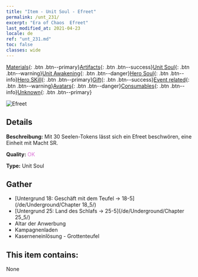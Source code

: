 ```yaml
---
title: "Item - Unit Soul - Efreet"
permalink: /unt_231/
excerpt: "Era of Chaos  Efreet"
last_modified_at: 2021-04-23
locale: de
ref: "unt_231.md"
toc: false
classes: wide
---
```

 [Materials](/ItemsDE/){: .btn .btn--primary}[Artifacts](/ItemsDE/Artifacts/){: .btn .btn--success}[Unit Soul](/ItemsDE/UnitSoul/){: .btn .btn--warning}[Unit Awakening](/ItemsDE/UnitAwakening/){: .btn .btn--danger}[Hero Soul](/ItemsDE/HeroSoul/){: .btn .btn--info}[Hero SKill](/ItemsDE/HeroSkill/){: .btn .btn--primary}[Gift](/ItemsDE/Gift/){: .btn .btn--success}[Event related](/ItemsDE/Events/){: .btn .btn--warning}[Avatars](/ItemsDE/Avatars/){: .btn .btn--danger}[Consumables](/ItemsDE/Consumables/){: .btn .btn--info}[Unknown](/ItemsDE/Unknown/){: .btn .btn--primary}

 ![Efreet](/images/u/ti_liehuojingling.jpg)

## Details
 **Beschreibung:** Mit 30 Seelen-Tokens lässt sich ein Efreet beschwören, eine Einheit mit Macht SR.

 **Quality:** <span style="color: #DA70D6">OK</span>

 **Type:** Unit Soul

## Gather

*    [Untergrund 18: Geschäft mit dem Teufel -> 18-5](/de/Underground/Chapter 18_5/) 
*    [Untergrund 25: Land des Schlafs -> 25-5](/de/Underground/Chapter 25_5/) 
*    Altar der Anwerbung 
*    Kampagnenladen 
*    Kaserneneinlösung - Grottenteufel 

## This item contains:

  None

